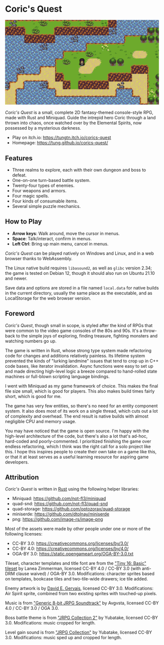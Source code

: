 # Coric's Quest

![Coric's Quest screenshot](screenshot.png)

*Coric's Quest* is a small, complete 2D fantasy-themed console-style RPG, made with Rust and Miniquad.
Guide the intrepid hero Coric through a land thrown into chaos, once watched over by the Elemental Spirits, now possessed by a mysterious darkness.

 - Play on itch.io: <https://tungtn.itch.io/corics-quest>
 - Homepage: <https://tung.github.io/corics-quest/>

## Features

 - Three realms to explore, each with their own dungeon and boss to defeat.
 - One-on-one turn-based battle system.
 - Twenty-four types of enemies.
 - Four weapons and armors.
 - Four magic spells.
 - Four kinds of consumable items.
 - Several simple puzzle mechanics.

## How to Play

 - **Arrow keys**: Walk around, move the cursor in menus.
 - **Space**: Talk/interact, confirm in menus.
 - **Left Ctrl**: Bring up main menu, cancel in menus.

*Coric's Quest* can be played natively on Windows and Linux, and in a web browser thanks to WebAssembly.

The Linux native build requires `libasound2`, as well as `glibc` version 2.34; the game is tested on Debian 12, though it should also run on Ubuntu 21.10 and newer.

Save data and options are stored in a file named `local.data` for native builds in the current directory, usually the same place as the executable, and as LocalStorage for the web browser version.

## Foreword

*Coric's Quest*, though small in scope, is styled after the kind of RPGs that were common to the video game consoles of the 80s and 90s.
It's a throw-back to the simple joys of exploring, finding treasure, fighting monsters and watching numbers go up.

The game is written in Rust, whose strong type system made refactoring code for changes and additions relatively painless.
Its lifetime system prevented the kinds of "lurking landmine" issues that tend to crop up in C++ code bases, like iterator invalidation.
Async functions were easy to set up and made directing high-level logic a breeze compared to hand-rolled state machines or full-blown scripting language bindings.

I went with Miniquad as my game framework of choice.
This makes the final file size small, which is good for players.
This also makes build times fairly short, which is good for me.

The game has very few entities, so there's no need for an entity component system.
It also does most of its work on a single thread, which cuts out a lot of complexity and overhead.
The end result is native builds with almost negligible CPU and memory usage.

You may have noticed that the game is open source.
I'm happy with the high-level architecture of the code, but there's also a lot that's ad-hoc, hard-coded and poorly-commented.
I prioritized finishing the game over endless refactoring, which I think was the right call for a solo project like this.
I hope this inspires people to create their own take on a game like this, or that it at least serves as a useful learning resource for aspiring game developers.

## Attribution

*Coric's Quest* is written in [Rust][rust] using the following helper libraries:

 - Miniquad: <https://github.com/not-fl3/miniquad>
 - quad-snd: <https://github.com/not-fl3/quad-snd>
 - quad-storage: <https://github.com/optozorax/quad-storage>
 - miniserde: <https://github.com/dtolnay/miniserde>
 - png: <https://github.com/image-rs/image-png>

Most of the assets were made by other people under one or more of the following licenses:

 - CC-BY 3.0: <https://creativecommons.org/licenses/by/3.0/>
 - CC-BY 4.0: <https://creativecommons.org/licenses/by/4.0/>
 - OGA-BY 3.0: <https://static.opengameart.org/OGA-BY-3.0.txt>

Tileset, character templates and title font are from the ["Tiny 16: Basic" tileset][tiny-16] by Lanea Zimmerman, licensed CC-BY 4.0 / CC-BY 3.0 (with anti-DRM clause waived) / OGA-BY 3.0.
Modifications: character sprites based on templates, bookcase tiles and two-tile-wide drawers; ice tile added.

Enemy artwork is by [David E. Gervais][gervais], licensed CC-BY 3.0.
Modifications: Air Spirit sprite, combined from two existing sprites with touched-up pixels.

Music is from ["Generic 8-bit JRPG Soundtrack"][generic-8-bit-jrpg] by Avgvsta, licensed CC-BY 4.0 / CC-BY 3.0 / OGA 3.0.

Boss battle theme is from ["JRPG Collection 2"][jrpg-collection-2] by Yubatake, licensed CC-BY 3.0.
Modifications: music cropped for length.

Level gain sound is from ["JRPG Collection"][jrpg-collection] by Yubatake, licensed CC-BY 3.0.
Modifications: music sped up and cropped for length.

[rust]: https://www.rust-lang.org/
[tiny-16]: https://opengameart.org/content/tiny-16-basic
[gervais]: http://pousse.rapiere.free.fr/tome/
[generic-8-bit-jrpg]: https://opengameart.org/content/generic-8-bit-jrpg-soundtrack
[jrpg-collection-2]: https://opengameart.org/content/jrpg-collection-2
[jrpg-collection]: https://opengameart.org/content/jrpg-collection

